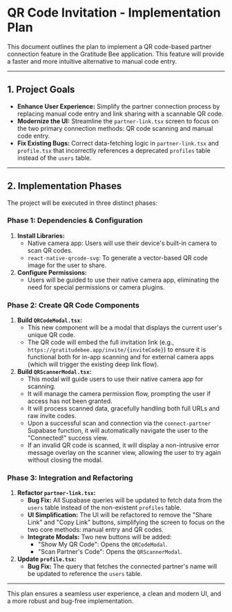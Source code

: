 # QR Code Invitation - Implementation Plan

This document outlines the plan to implement a QR code-based partner connection feature in the Gratitude Bee application. This feature will provide a faster and more intuitive alternative to manual code entry.

---

## 1. Project Goals

-   **Enhance User Experience:** Simplify the partner connection process by replacing manual code entry and link sharing with a scannable QR code.
-   **Modernize the UI:** Streamline the `partner-link.tsx` screen to focus on the two primary connection methods: QR code scanning and manual code entry.
-   **Fix Existing Bugs:** Correct data-fetching logic in `partner-link.tsx` and `profile.tsx` that incorrectly references a deprecated `profiles` table instead of the `users` table.

---

## 2. Implementation Phases

The project will be executed in three distinct phases:

### **Phase 1: Dependencies & Configuration**

1.  **Install Libraries:**
    -   Native camera app: Users will use their device's built-in camera to scan QR codes.
    -   `react-native-qrcode-svg`: To generate a vector-based QR code image for the user to share.
2.  **Configure Permissions:**
    -   Users will be guided to use their native camera app, eliminating the need for special permissions or camera plugins.

### **Phase 2: Create QR Code Components**

1.  **Build `QRCodeModal.tsx`:**
    -   This new component will be a modal that displays the current user's unique QR code.
    -   The QR code will embed the full invitation link (e.g., `https://gratitudebee.app/invite/{inviteCode}`) to ensure it is functional both for in-app scanning and for external camera apps (which will trigger the existing deep link flow).
2.  **Build `QRScannerModal.tsx`:**
    -   This modal will guide users to use their native camera app for scanning.
    -   It will manage the camera permission flow, prompting the user if access has not been granted.
    -   It will process scanned data, gracefully handling both full URLs and raw invite codes.
    -   Upon a successful scan and connection via the `connect-partner` Supabase function, it will automatically navigate the user to the "Connected!" success view.
    -   If an invalid QR code is scanned, it will display a non-intrusive error message overlay on the scanner view, allowing the user to try again without closing the modal.

### **Phase 3: Integration and Refactoring**

1.  **Refactor `partner-link.tsx`:**
    -   **Bug Fix:** All Supabase queries will be updated to fetch data from the `users` table instead of the non-existent `profiles` table.
    -   **UI Simplification:** The UI will be refactored to remove the "Share Link" and "Copy Link" buttons, simplifying the screen to focus on the two core methods: manual entry and QR codes.
    -   **Integrate Modals:** Two new buttons will be added:
        -   "Show My QR Code": Opens the `QRCodeModal`.
        -   "Scan Partner's Code": Opens the `QRScannerModal`.
2.  **Update `profile.tsx`:**
    -   **Bug Fix:** The query that fetches the connected partner's name will be updated to reference the `users` table.

---

This plan ensures a seamless user experience, a clean and modern UI, and a more robust and bug-free implementation. 